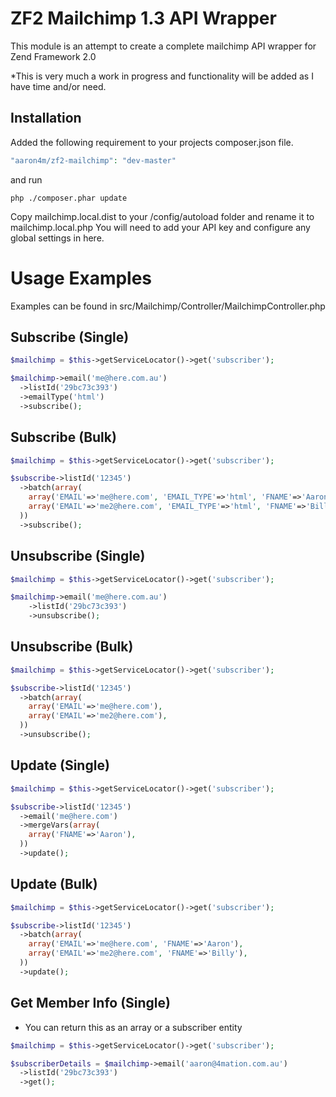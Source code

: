 ZF2 Mailchimp 1.3 API Wrapper 
================================

This module is an attempt to create a complete mailchimp API wrapper for Zend Framework 2.0

*This is very much a work in progress and functionality will be added as I have time and/or need.

Installation
--------------
Added the following requirement to your projects composer.json file.

```php
"aaron4m/zf2-mailchimp": "dev-master"
```

and run

```
php ./composer.phar update
```

Copy mailchimp.local.dist to your /config/autoload folder and rename it to mailchimp.local.php
You will need to add your API key and configure any global settings in here.

Usage Examples
===============

Examples can be found in src/Mailchimp/Controller/MailchimpController.php

Subscribe (Single)
-------------------

```php
$mailchimp = $this->getServiceLocator()->get('subscriber');

$mailchimp->email('me@here.com.au')
  ->listId('29bc73c393')
  ->emailType('html')
  ->subscribe();
```

Subscribe (Bulk)
-------------------

```php
$mailchimp = $this->getServiceLocator()->get('subscriber');

$subscribe->listId('12345')
  ->batch(array(
    array('EMAIL'=>'me@here.com', 'EMAIL_TYPE'=>'html', 'FNAME'=>'Aaron'),
    array('EMAIL'=>'me2@here.com', 'EMAIL_TYPE'=>'html', 'FNAME'=>'Bill'),
  ))
  ->subscribe();
```

Unsubscribe (Single)
-------------------

```php
$mailchimp = $this->getServiceLocator()->get('subscriber');

$mailchimp->email('me@here.com.au')
    ->listId('29bc73c393')
    ->unsubscribe();
```


Unsubscribe (Bulk)
-------------------

```php
$mailchimp = $this->getServiceLocator()->get('subscriber');

$subscribe->listId('12345')
  ->batch(array(
    array('EMAIL'=>'me@here.com'),
    array('EMAIL'=>'me2@here.com'),
  ))
  ->unsubscribe();
```

Update (Single)
-------------------

```php
$mailchimp = $this->getServiceLocator()->get('subscriber');

$subscribe->listId('12345')
  ->email('me@here.com')
  ->mergeVars(array(
    array('FNAME'=>'Aaron'),
  ))
  ->update();
```

Update (Bulk)
-------------------

```php
$mailchimp = $this->getServiceLocator()->get('subscriber');

$subscribe->listId('12345')
  ->batch(array(
    array('EMAIL'=>'me@here.com', 'FNAME'=>'Aaron'),
    array('EMAIL'=>'me2@here.com', 'FNAME'=>'Billy'),
  ))
  ->update();
```

Get Member Info (Single)
-------------------
* You can return this as an array or a subscriber entity

```php
$mailchimp = $this->getServiceLocator()->get('subscriber');

$subscriberDetails = $mailchimp->email('aaron@4mation.com.au')
  ->listId('29bc73c393')
  ->get();
```
